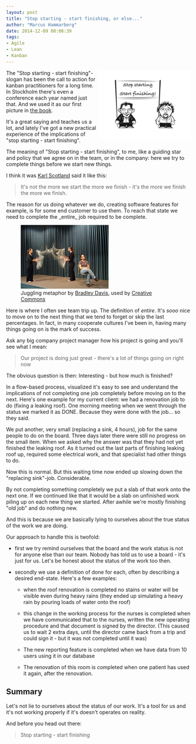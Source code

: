 ```yaml
---
layout: post
title: "Stop starting - start finishing, or else..."
author: "Marcus Hammarberg"
date: 2014-12-09 08:08:39
tags:
- Agile
- Lean
- Kanban
---
```


<img src="/img/stopStarting.jpg" style="float:right" width="50%">The "Stop starting - start finishing"-slogan has been the call to action for kanban practitioners for a long time. In Stockholm there's even a conference each year named just that.
And we used it as our first picture in <a href="http://bit.ly/theKanbanBook">the book</a>.

It's a great saying and teaches us a lot, and lately I've got a new practical experience of the implications of "stop starting - start finishing".
<!-- excerpt-end -->
The meaning of "Stop starting - start finishing", to me, like a guiding star and policy that we agree on in the team, or in the company: here we try to complete things before we start new things.

I think it was <a href="https://twitter.com/kjscotland">Karl Scotland</a> said it like this:
<blockquote>It's not the more we start the more we finish - it's the more we finish the more we finish.</blockquote>
The reason for us doing whatever we do, creating software features for example, is for some end customer to use them. To reach that state we need to complete the _entire_ job required to be complete.

<figure style="float:left">
	<img src="/img/juggling.jpg" alt="Juggling">
	<figcaption>Juggling metaphor by <a href="https://www.flickr.com/photos/backpackphotography/">Bradley Davis</a>, used by <a href="https://creativecommons.org/licenses/by-nd/2.0/">Creative Commons</a></figcaption>
</figure>

Here is where I often see team trip up. The definition of _entire_. It's *sooo* nice to move on to the next thing that we tend to forget or skip the last percentages. In fact, in many cooperate cultures I've been in, having many things going on is the mark of success.

Ask any big company project manager how his project is going and you'll see what I mean:
<blockquote>Our project is doing just great - there's a lot of things going on right now</blockquote>
The obvious question is then: Interesting - but how much is finished?

In a flow-based process, visualized it's easy to see and understand the implications of not completing one job completely before moving on to the next. Here's one example for my current client: we had a renovation job to do (fixing a leaking roof).
One morning meeting when we went through the status we marked it as DONE. Because they were done with the job... so they said.

We put another, very small (replacing a sink, 4 hours), job for the same people to do on the board. Three days later there were still no progress on the small item. When we asked why the answer was that they had not yet finished the leaking roof. As it turned out the last parts of finishing leaking roof up, required some electrical work, and that specialist had other things to do.

Now this is normal. But this waiting time now ended up slowing down the "replacing sink"-job. Considerable.

By not completing something completely we put a slab of that work onto the next one. If we continued like that it would be a slab on unfinished work piling up on each new thing we started. After awhile we're mostly finishing "old job" and do nothing new.

And this is because we are basically lying to ourselves about the true status of the work we are doing.

Our approach to handle this is twofold:

* first we try remind ourselves that the board and the work status is not for anyone else than our team. Nobody has told us to use a board - it's just for us. Let's be honest about the status of the work too then.

* secondly we use a definition of done for each, often by describing a desired end-state. Here's a few examples:

	* when the roof renovation is completed no stains or water will be visible even during heavy rains (they ended up simulating a heavy rain by pouring loads of water onto the roof)

	* this change in the working process for the nurses is completed when we have communicated that to the nurses, written the new operating procedure and that document is signed by the director. (This caused us to wait 2 extra days, until the director came back from a trip and could sign it - but it was not completed until it was)

	* The new reporting feature is completed when we have data from 10 users using it in our database

	* The renovation of this room is completed when one patient has used it again, after the renovation.

## Summary
Let's not lie to ourselves about the status of our work. It's a tool for us and it's not working properly if it's doesn't operates on reality.

And before you head out there:
<blockquote>Stop starting - start finishing</blockquote>